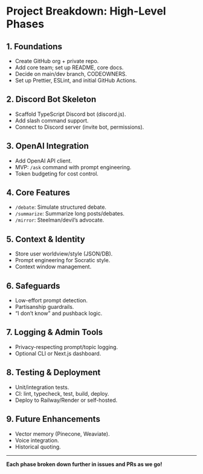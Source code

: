 # Project Breakdown: High-Level Phases

## 1. Foundations
- Create GitHub org + private repo.
- Add core team; set up README, core docs.
- Decide on main/dev branch, CODEOWNERS.
- Set up Prettier, ESLint, and initial GitHub Actions.

## 2. Discord Bot Skeleton
- Scaffold TypeScript Discord bot (discord.js).
- Add slash command support.
- Connect to Discord server (invite bot, permissions).

## 3. OpenAI Integration
- Add OpenAI API client.
- MVP: `/ask` command with prompt engineering.
- Token budgeting for cost control.

## 4. Core Features
- `/debate`: Simulate structured debate.
- `/summarize`: Summarize long posts/debates.
- `/mirror`: Steelman/devil’s advocate.

## 5. Context & Identity
- Store user worldview/style (JSON/DB).
- Prompt engineering for Socratic style.
- Context window management.

## 6. Safeguards
- Low-effort prompt detection.
- Partisanship guardrails.
- “I don’t know” and pushback logic.

## 7. Logging & Admin Tools
- Privacy-respecting prompt/topic logging.
- Optional CLI or Next.js dashboard.

## 8. Testing & Deployment
- Unit/integration tests.
- CI: lint, typecheck, test, build, deploy.
- Deploy to Railway/Render or self-hosted.

## 9. Future Enhancements
- Vector memory (Pinecone, Weaviate).
- Voice integration.
- Historical quoting.

---

**Each phase broken down further in issues and PRs as we go!**